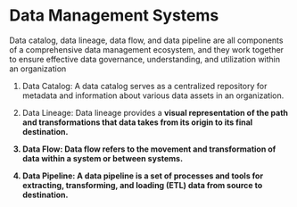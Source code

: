 # Data Management Systems
Data catalog, data lineage, data flow, and data pipeline are all components of a comprehensive data management ecosystem, and they work together to ensure effective data governance, understanding, and utilization within an organization

1. Data Catalog:
    A data catalog serves as a centralized repository for metadata and information about various data assets in an organization.

2. Data Lineage:
    Data lineage provides a <b>visual representation<b/> of the path and transformations that data takes from its origin to its final destination.

3. Data Flow:
     Data flow refers to the movement and transformation of data within a system or between systems.

4. Data Pipeline:
    A data pipeline is a set of processes and tools for extracting, transforming, and loading (ETL) data from source to destination.
